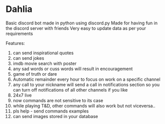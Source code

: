 # Dahlia
Basic discord bot made in python using discord.py
Made for having fun in the discord server with friends
Very easy to update data as per your requirements

Features: 
1) can send inspirational quotes
2) can send jokes
3) imdb movie search with poster
4) any sad words or cuss words will result in encouragement
5) game of truth or dare    
6) Automatic remainder every hour to focus on work on a specific channel
7) any call to your nickname will send a call in notifications section so you can turn off notifications of all other channels if you like
8) 24x7 live
9) now commands are not sensitive to its case 
10) while playing T&D, other commands will also work but not viceversa..
11) pls help - send commands examples
12) can send images stored in your database

